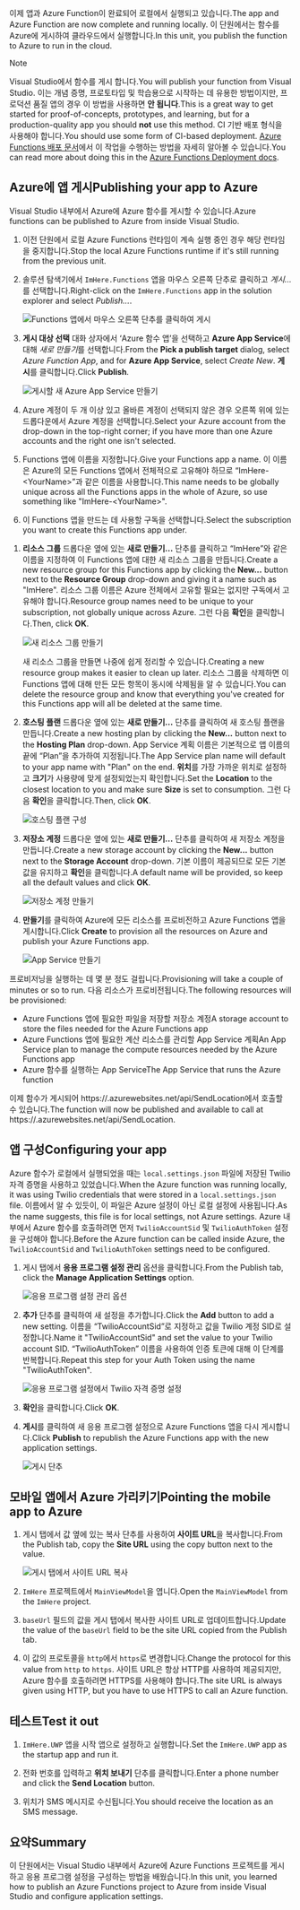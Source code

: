 <span data-ttu-id="b9bce-101">이제 앱과 Azure Function이 완료되어 로컬에서 실행되고 있습니다.</span><span class="sxs-lookup"><span data-stu-id="b9bce-101">The app and Azure Function are now complete and running locally.</span></span> <span data-ttu-id="b9bce-102">이 단원에서는 함수를 Azure에 게시하여 클라우드에서 실행합니다.</span><span class="sxs-lookup"><span data-stu-id="b9bce-102">In this unit, you publish the function to Azure to run in the cloud.</span></span>

> [!Note]
> <span data-ttu-id="b9bce-103">Visual Studio에서 함수를 게시 합니다.</span><span class="sxs-lookup"><span data-stu-id="b9bce-103">You will publish your function from Visual Studio.</span></span> <span data-ttu-id="b9bce-104">이는 개념 증명, 프로토타입 및 학습용으로 시작하는 데 유용한 방법이지만, 프로덕션 품질 앱의 경우 이 방법을 사용하면 **안 됩니다**.</span><span class="sxs-lookup"><span data-stu-id="b9bce-104">This is a great way to get started for proof-of-concepts, prototypes, and learning, but for a production-quality app you should **not** use this method.</span></span> <span data-ttu-id="b9bce-105">CI 기반 배포 형식을 사용해야 합니다.</span><span class="sxs-lookup"><span data-stu-id="b9bce-105">You should use some form of CI-based deployment.</span></span> <span data-ttu-id="b9bce-106">[Azure Functions 배포 문서](https://docs.microsoft.com/azure/azure-functions/functions-continuous-deployment)에서 이 작업을 수행하는 방법을 자세히 알아볼 수 있습니다.</span><span class="sxs-lookup"><span data-stu-id="b9bce-106">You can read more about doing this in the [Azure Functions Deployment docs](https://docs.microsoft.com/azure/azure-functions/functions-continuous-deployment).</span></span>

## <a name="publishing-your-app-to-azure"></a><span data-ttu-id="b9bce-107">Azure에 앱 게시</span><span class="sxs-lookup"><span data-stu-id="b9bce-107">Publishing your app to Azure</span></span>

<span data-ttu-id="b9bce-108">Visual Studio 내부에서 Azure에 Azure 함수를 게시할 수 있습니다.</span><span class="sxs-lookup"><span data-stu-id="b9bce-108">Azure functions can be published to Azure from inside Visual Studio.</span></span>

1. <span data-ttu-id="b9bce-109">이전 단원에서 로컬 Azure Functions 런타임이 계속 실행 중인 경우 해당 런타임을 중지합니다.</span><span class="sxs-lookup"><span data-stu-id="b9bce-109">Stop the local Azure Functions runtime if it's still running from the previous unit.</span></span>

1. <span data-ttu-id="b9bce-110">솔루션 탐색기에서 `ImHere.Functions` 앱을 마우스 오른쪽 단추로 클릭하고 *게시...* 를 선택합니다.</span><span class="sxs-lookup"><span data-stu-id="b9bce-110">Right-click on the `ImHere.Functions` app in the solution explorer and select *Publish...*.</span></span>

    ![Functions 앱에서 마우스 오른쪽 단추를 클릭하여 게시](../media/8-right-click-publish.png)

1. <span data-ttu-id="b9bce-112">**게시 대상 선택** 대화 상자에서 ‘Azure 함수 앱’을 선택하고 **Azure App Service**에 대해 *새로 만들기*를 선택합니다.</span><span class="sxs-lookup"><span data-stu-id="b9bce-112">From the **Pick a publish target** dialog, select *Azure Function App*, and for **Azure App Service**, select *Create New*.</span></span> <span data-ttu-id="b9bce-113">**게시**를 클릭합니다.</span><span class="sxs-lookup"><span data-stu-id="b9bce-113">Click **Publish**.</span></span>

    ![게시할 새 Azure App Service 만들기](../media/8-pick-publish-target.png)

1. <span data-ttu-id="b9bce-115">Azure 계정이 두 개 이상 있고 올바른 계정이 선택되지 않은 경우 오른쪽 위에 있는 드롭다운에서 Azure 계정을 선택합니다.</span><span class="sxs-lookup"><span data-stu-id="b9bce-115">Select your Azure account from the drop-down in the top-right corner; if you have more than one Azure accounts and the right one isn't selected.</span></span>

1. <span data-ttu-id="b9bce-116">Functions 앱에 이름을 지정합니다.</span><span class="sxs-lookup"><span data-stu-id="b9bce-116">Give your Functions app a name.</span></span> <span data-ttu-id="b9bce-117">이 이름은 Azure의 모든 Functions 앱에서 전체적으로 고유해야 하므로 “ImHere-\<YourName\>”과 같은 이름을 사용합니다.</span><span class="sxs-lookup"><span data-stu-id="b9bce-117">This name needs to be globally unique across all the Functions apps in the whole of Azure, so use something like "ImHere-\<YourName\>".</span></span>

1. <span data-ttu-id="b9bce-118">이 Functions 앱을 만드는 데 사용할 구독을 선택합니다.</span><span class="sxs-lookup"><span data-stu-id="b9bce-118">Select the subscription you want to create this Functions app under.</span></span>

<!---TODO: Update for sandbox?--->
1. <span data-ttu-id="b9bce-119">**리소스 그룹** 드롭다운 옆에 있는 **새로 만들기...** 단추를 클릭하고 “ImHere”와 같은 이름을 지정하여 이 Functions 앱에 대한 새 리소스 그룹을 만듭니다.</span><span class="sxs-lookup"><span data-stu-id="b9bce-119">Create a new resource group for this Functions app by clicking the **New...** button next to the **Resource Group** drop-down and giving it a name such as "ImHere".</span></span> <span data-ttu-id="b9bce-120">리소스 그룹 이름은 Azure 전체에서 고유할 필요는 없지만 구독에서 고유해야 합니다.</span><span class="sxs-lookup"><span data-stu-id="b9bce-120">Resource group names need to be unique to your subscription, not globally unique across Azure.</span></span> <span data-ttu-id="b9bce-121">그런 다음 **확인**을 클릭합니다.</span><span class="sxs-lookup"><span data-stu-id="b9bce-121">Then, click **OK**.</span></span>

    ![새 리소스 그룹 만들기](../media/8-create-new-resource-group.png)

   <span data-ttu-id="b9bce-123">새 리소스 그룹을 만들면 나중에 쉽게 정리할 수 있습니다.</span><span class="sxs-lookup"><span data-stu-id="b9bce-123">Creating a new resource group makes it easier to clean up later.</span></span> <span data-ttu-id="b9bce-124">리소스 그룹을 삭제하면 이 Functions 앱에 대해 만든 모든 항목이 동시에 삭제됨을 알 수 있습니다.</span><span class="sxs-lookup"><span data-stu-id="b9bce-124">You can delete the resource group and know that everything you've created for this Functions app will all be deleted at the same time.</span></span>

1. <span data-ttu-id="b9bce-125">**호스팅 플랜** 드롭다운 옆에 있는 **새로 만들기...** 단추를 클릭하여 새 호스팅 플랜을 만듭니다.</span><span class="sxs-lookup"><span data-stu-id="b9bce-125">Create a new hosting plan by clicking the **New...** button next to the **Hosting Plan** drop-down.</span></span> <span data-ttu-id="b9bce-126">App Service 계획 이름은 기본적으로 앱 이름의 끝에 “Plan”을 추가하여 지정됩니다.</span><span class="sxs-lookup"><span data-stu-id="b9bce-126">The App Service plan name will default to your app name with "Plan" on the end.</span></span> <span data-ttu-id="b9bce-127">**위치**를 가장 가까운 위치로 설정하고 **크기**가 사용량에 맞게 설정되었는지 확인합니다.</span><span class="sxs-lookup"><span data-stu-id="b9bce-127">Set the **Location** to the closest location to you and make sure **Size** is set to consumption.</span></span> <span data-ttu-id="b9bce-128">그런 다음 **확인**을 클릭합니다.</span><span class="sxs-lookup"><span data-stu-id="b9bce-128">Then, click **OK**.</span></span>

    ![호스팅 플랜 구성](../media/8-configure-hosting-plan.png)

1. <span data-ttu-id="b9bce-130">**저장소 계정** 드롭다운 옆에 있는 **새로 만들기...** 단추를 클릭하여 새 저장소 계정을 만듭니다.</span><span class="sxs-lookup"><span data-stu-id="b9bce-130">Create a new storage account by clicking the **New...** button next to the **Storage Account** drop-down.</span></span> <span data-ttu-id="b9bce-131">기본 이름이 제공되므로 모든 기본값을 유지하고 **확인**을 클릭합니다.</span><span class="sxs-lookup"><span data-stu-id="b9bce-131">A default name will be provided, so keep all the default values and click **OK**.</span></span>

    ![저장소 계정 만들기](../media/8-create-storage-account.png)

1. <span data-ttu-id="b9bce-133">**만들기**를 클릭하여 Azure에 모든 리소스를 프로비전하고 Azure Functions 앱을 게시합니다.</span><span class="sxs-lookup"><span data-stu-id="b9bce-133">Click **Create** to provision all the resources on Azure and publish your Azure Functions app.</span></span>

    ![App Service 만들기](../media/8-create-app-service.png)

<span data-ttu-id="b9bce-135">프로비저닝을 실행하는 데 몇 분 정도 걸립니다.</span><span class="sxs-lookup"><span data-stu-id="b9bce-135">Provisioning will take a couple of minutes or so to run.</span></span> <span data-ttu-id="b9bce-136">다음 리소스가 프로비전됩니다.</span><span class="sxs-lookup"><span data-stu-id="b9bce-136">The following resources will be provisioned:</span></span>

- <span data-ttu-id="b9bce-137">Azure Functions 앱에 필요한 파일을 저장할 저장소 계정</span><span class="sxs-lookup"><span data-stu-id="b9bce-137">A storage account to store the files needed for the Azure Functions app</span></span>
- <span data-ttu-id="b9bce-138">Azure Functions 앱에 필요한 계산 리소스를 관리할 App Service 계획</span><span class="sxs-lookup"><span data-stu-id="b9bce-138">An App Service plan to manage the compute resources needed by the Azure Functions app</span></span>
- <span data-ttu-id="b9bce-139">Azure 함수를 실행하는 App Service</span><span class="sxs-lookup"><span data-stu-id="b9bce-139">The App Service that runs the Azure function</span></span>

<span data-ttu-id="b9bce-140">이제 함수가 게시되어 https://<your-app-name>.azurewebsites.net/api/SendLocation에서 호출할 수 있습니다.</span><span class="sxs-lookup"><span data-stu-id="b9bce-140">The function will now be published and available to call at https://<your-app-name>.azurewebsites.net/api/SendLocation.</span></span>

## <a name="configuring-your-app"></a><span data-ttu-id="b9bce-141">앱 구성</span><span class="sxs-lookup"><span data-stu-id="b9bce-141">Configuring your app</span></span>

<span data-ttu-id="b9bce-142">Azure 함수가 로컬에서 실행되었을 때는 `local.settings.json` 파일에 저장된 Twilio 자격 증명을 사용하고 있었습니다.</span><span class="sxs-lookup"><span data-stu-id="b9bce-142">When the Azure function was running locally, it was using Twilio credentials that were stored in a `local.settings.json` file.</span></span> <span data-ttu-id="b9bce-143">이름에서 알 수 있듯이, 이 파일은 Azure 설정이 아닌 로컬 설정에 사용됩니다.</span><span class="sxs-lookup"><span data-stu-id="b9bce-143">As the name suggests, this file is for local settings, not Azure settings.</span></span> <span data-ttu-id="b9bce-144">Azure 내부에서 Azure 함수를 호출하려면 먼저 `TwilioAccountSid` 및 `TwilioAuthToken` 설정을 구성해야 합니다.</span><span class="sxs-lookup"><span data-stu-id="b9bce-144">Before the Azure function can be called inside Azure, the `TwilioAccountSid` and `TwilioAuthToken` settings need to be configured.</span></span>

1. <span data-ttu-id="b9bce-145">게시 탭에서 **응용 프로그램 설정 관리** 옵션을 클릭합니다.</span><span class="sxs-lookup"><span data-stu-id="b9bce-145">From the Publish tab, click the **Manage Application Settings** option.</span></span>

    ![응용 프로그램 설정 관리 옵션](../media/8-application-settings-option.png)

1. <span data-ttu-id="b9bce-147">**추가** 단추를 클릭하여 새 설정을 추가합니다.</span><span class="sxs-lookup"><span data-stu-id="b9bce-147">Click the **Add** button to add a new setting.</span></span> <span data-ttu-id="b9bce-148">이름을 “TwilioAccountSid”로 지정하고 값을 Twilio 계정 SID로 설정합니다.</span><span class="sxs-lookup"><span data-stu-id="b9bce-148">Name it "TwilioAccountSid" and set the value to your Twilio account SID.</span></span> <span data-ttu-id="b9bce-149">“TwilioAuthToken” 이름을 사용하여 인증 토큰에 대해 이 단계를 반복합니다.</span><span class="sxs-lookup"><span data-stu-id="b9bce-149">Repeat this step for your Auth Token using the name "TwilioAuthToken".</span></span>

    ![응용 프로그램 설정에서 Twilio 자격 증명 설정](../media/8-set-creds-in-app-settings.png)

1. <span data-ttu-id="b9bce-151">**확인**을 클릭합니다.</span><span class="sxs-lookup"><span data-stu-id="b9bce-151">Click **OK**.</span></span>

1. <span data-ttu-id="b9bce-152">**게시**를 클릭하여 새 응용 프로그램 설정으로 Azure Functions 앱을 다시 게시합니다.</span><span class="sxs-lookup"><span data-stu-id="b9bce-152">Click **Publish** to republish the Azure Functions app with the new application settings.</span></span>

    ![게시 단추](../media/8-publish-application-button.png)

## <a name="pointing-the-mobile-app-to-azure"></a><span data-ttu-id="b9bce-154">모바일 앱에서 Azure 가리키기</span><span class="sxs-lookup"><span data-stu-id="b9bce-154">Pointing the mobile app to Azure</span></span>

1. <span data-ttu-id="b9bce-155">게시 탭에서 값 옆에 있는 복사 단추를 사용하여 **사이트 URL**을 복사합니다.</span><span class="sxs-lookup"><span data-stu-id="b9bce-155">From the Publish tab, copy the **Site URL** using the copy button next to the value.</span></span>

    ![게시 탭에서 사이트 URL 복사](../media/8-copy-site-url.png)

1. <span data-ttu-id="b9bce-157">`ImHere` 프로젝트에서 `MainViewModel`을 엽니다.</span><span class="sxs-lookup"><span data-stu-id="b9bce-157">Open the `MainViewModel` from the `ImHere` project.</span></span>

1. <span data-ttu-id="b9bce-158">`baseUrl` 필드의 값을 게시 탭에서 복사한 사이트 URL로 업데이트합니다.</span><span class="sxs-lookup"><span data-stu-id="b9bce-158">Update the value of the `baseUrl` field to be the site URL copied from the Publish tab.</span></span>

1. <span data-ttu-id="b9bce-159">이 값의 프로토콜을 `http`에서 `https`로 변경합니다.</span><span class="sxs-lookup"><span data-stu-id="b9bce-159">Change the protocol for this value from `http` to `https`.</span></span> <span data-ttu-id="b9bce-160">사이트 URL은 항상 HTTP를 사용하여 제공되지만, Azure 함수를 호출하려면 HTTPS를 사용해야 합니다.</span><span class="sxs-lookup"><span data-stu-id="b9bce-160">The site URL is always given using HTTP, but you have to use HTTPS to call an Azure function.</span></span>

## <a name="test-it-out"></a><span data-ttu-id="b9bce-161">테스트</span><span class="sxs-lookup"><span data-stu-id="b9bce-161">Test it out</span></span>

1. <span data-ttu-id="b9bce-162">`ImHere.UWP` 앱을 시작 앱으로 설정하고 실행합니다.</span><span class="sxs-lookup"><span data-stu-id="b9bce-162">Set the `ImHere.UWP` app as the startup app and run it.</span></span>

1. <span data-ttu-id="b9bce-163">전화 번호를 입력하고 **위치 보내기** 단추를 클릭합니다.</span><span class="sxs-lookup"><span data-stu-id="b9bce-163">Enter a phone number and click the **Send Location** button.</span></span>

1. <span data-ttu-id="b9bce-164">위치가 SMS 메시지로 수신됩니다.</span><span class="sxs-lookup"><span data-stu-id="b9bce-164">You should receive the location as an SMS message.</span></span>

## <a name="summary"></a><span data-ttu-id="b9bce-165">요약</span><span class="sxs-lookup"><span data-stu-id="b9bce-165">Summary</span></span>

<span data-ttu-id="b9bce-166">이 단원에서는 Visual Studio 내부에서 Azure에 Azure Functions 프로젝트를 게시하고 응용 프로그램 설정을 구성하는 방법을 배웠습니다.</span><span class="sxs-lookup"><span data-stu-id="b9bce-166">In this unit, you learned how to publish an Azure Functions project to Azure from inside Visual Studio and configure application settings.</span></span>